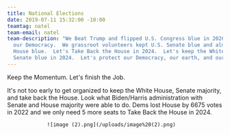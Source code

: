 ```yaml
---
title: National Elections
date: 2019-07-11 15:32:00 -10:00
teamtag: natel
team-email: natel
team-description: "We Beat Trump and flipped U.S. Congress blue in 2020 to protect
  our Democracy.  We grassroot volunteers kept U.S. Senate blue and almost kept U.S.
  House blue.  Let's Take Back the House in 2024.  Let's keep the White House and
  Senate blue in 2024.  Let's protect our Democracy, our earth, and our lives.\n\n"
---
```


Keep the Momentum.  Let's finish the Job.

It's not too early to get organized to keep the White House, Senate majority, and take back the House.   Look what Biden/Harris administration with Senate and House majority were able to do.  Dems lost House by 6675 votes in 2022 and we only need 5 more seats to Take Back the House in 2024.  

                 ![image (2).png](/uploads/image%20(2).png)